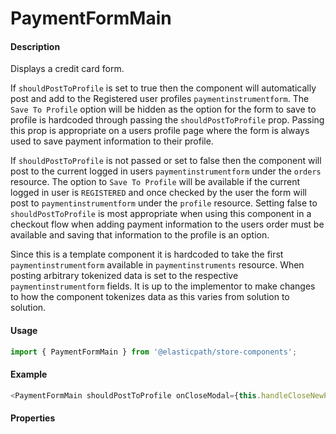 # PaymentFormMain

#### Description

Displays a credit card form.  

If `shouldPostToProfile` is set to true then the component will automatically post and add to the Registered user profiles `paymentinstrumentform`.  The `Save To Profile` option will be hidden as the option for the form to save to profile is hardcoded through passing the `shouldPostToProfile` prop.  Passing this prop is appropriate on a users profile page where the form is always used to save payment information to their profile.

If `shouldPostToProfile` is not passed or set to false then the component will post to the current logged in users `paymentinstrumentform` under the `orders` resource.  The option to `Save To Profile` will be available if the current logged in user is `REGISTERED` and once checked by the user the form will post to `paymentinstrumentform` under the `profile` resource.  Setting false to `shouldPostToProfile` is most appropriate when using this component in a checkout flow when adding payment information to the users order must be available and saving that information to the profile is an option.

Since this is a template component it is hardcoded to take the first `paymentinstrumentform` available in `paymentinstruments` resource.  When posting arbitrary tokenized data is set to the respective `paymentinstrumentform` fields.  It is up to the implementor to make changes to how the component tokenizes data as this varies from solution to solution.

#### Usage

```js
import { PaymentFormMain } from '@elasticpath/store-components';
```

#### Example

```js
<PaymentFormMain shouldPostToProfile onCloseModal={this.handleCloseNewPaymentModal} fetchData={this.fetchOrderData} />
```

#### Properties

<!-- PROPS -->
